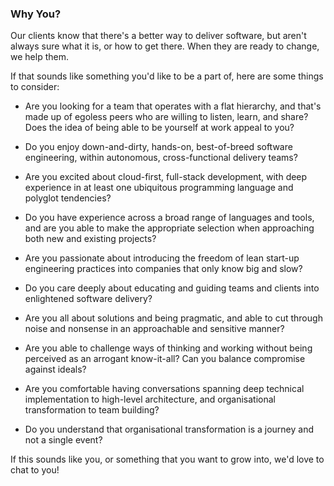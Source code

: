 ### Why You?

Our clients know that there's a better way to deliver software, but aren't always sure what it is, or how to get there. When they are ready to change, we help them.

If that sounds like something you'd like to be a part of, here are some things to consider:

* Are you looking for a team that operates with a flat hierarchy, and that's made up of egoless peers who are willing to listen, learn, and share? Does the idea of being able to be yourself at work appeal to you?

* Do you enjoy down-and-dirty, hands-on, best-of-breed software engineering, within autonomous, cross-functional delivery teams?

* Are you excited about cloud-first, full-stack development, with deep experience in at least one ubiquitous programming language and polyglot tendencies?

* Do you have experience across a broad range of languages and tools, and are you able to make the appropriate selection when approaching both new and existing projects?

* Are you passionate about introducing the freedom of lean start-up engineering practices into companies that only know big and slow?

* Do you care deeply about educating and guiding teams and clients into enlightened software delivery?

* Are you all about solutions and being pragmatic, and able to cut through noise and nonsense in an approachable and sensitive manner?

* Are you able to challenge ways of thinking and working without being perceived as an arrogant know-it-all? Can you balance compromise against ideals?

* Are you comfortable having conversations spanning deep technical implementation to high-level architecture, and organisational transformation to team building?

* Do you understand that organisational transformation is a journey and not a single event?


If this sounds like you, or something that you want to grow into, we'd love to chat to you!

